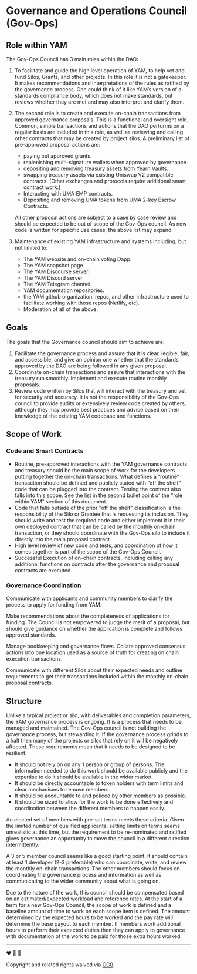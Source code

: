 # Governance and Operations Council (Gov-Ops)

## Role within YAM

The Gov-Ops Council has 3 main roles within the DAO:

1. To facilitate and guide the high level operation of YAM, to help vet and fund Silos, Grants, and other projects. In this role it is not a gatekeeper. It makes recommendations and interpretations of the rules as ratified by the governance process. One could think of it like YAM’s version of a standards compliance body, which does not make standards, but reviews whether they are met and may also interpret and clarify them.
2. The second role is to create and execute on-chain transactions from approved governance proposals. This is a functional and oversight role. Common, simple transactions and actions that the DAO performs on a regular basis are included in this role, as well as reviewing and calling other contracts that may be created by project silos. A preliminary list of pre-approved proposal actions are:

    - paying out approved grants.
    - replenishing multi-signature wallets when approved by governance.
    - depositing and removing treasury assets from Yearn Vaults.
    - swapping treasury assets via existing Uniswap V2 compatible contracts. (Other exchanges and protocols require additional smart contract work.)
    - Interacting with UMA EMP contracts.
    - Depositing and removing UMA tokens from UMA 2-key Escrow Contracts.

    All other proposal actions are subject to a case by case review and should be expected to be out of scope of the Gov-Ops council. As new code is written for specific use cases, the above list may expand.

3. Maintenance of existing YAM infrastructure and systems including, but not limited to:
    - The YAM website and on-chain voting Dapp.
    - The YAM snapshot page.
    - The YAM Discourse server.
    - The YAM Discord server
    - The YAM Telegram channel.
    - YAM documentation repositories.
    - the YAM github organization, repos, and other infrastructure used to facilitate working with those repos (Netlify, etc).
    - Moderation of all of the above.

## Goals

The goals that the Governance council should aim to achieve are:

1. Facilitate the governance process and assure that it is clear, legible, fair, and accessible, and give an opinion one whether that the standards approved by the DAO are being followed in any given proposal.
2. Coordinate on-chain transactions and assure that interactions with the treasury run smoothly. Implement and execute routine monthly proposals.
3. Review code written by Silos that will interact with the treasury and vet for security and accuracy. It is not the responsibility of the Gov-Ops council to provide audits or extensively review code created by others, although they may provide best practices and advice based on their knowledge of the existing YAM codebase and functions.

## Scope of Work

### Code and Smart Contracts

- Routine, pre-approved interactions with the YAM governance contracts and treasury should be the main scope of work for the developers putting together the on-chain transactions. What defines a “routine” transaction should be defined and publicly stated with “off the shelf” code that can be plugged into the contract. Testing the contract also falls into this scope. See the list in the second bullet point of the "role within YAM" section of this document.
- Code that falls outside of the prior "off the shelf" classification is the responsibility of the Silo or Grantee that is requesting its inclusion. They should write and test the required code and either implement it in their own deployed contract that can be called by the monthly on-chain transaction, or they should coordinate with the Gov-Ops silo to include it directly into the main proposal contract.
- High level review of new code and tests, and coordination of how it comes together is part of the scope of the Gov-Ops Council.
- Successful Execution of on-chain contracts, including calling any additional functions on contracts after the governance and proposal contracts are executed.

### Governance Coordination

Communicate with applicants and community members to clarify the process to apply for funding from YAM.

Make recommendations about the completeness of applications for funding. The Council is not empowered to judge the merit of a proposal, but should give guidance on whether the application is complete and follows approved standards.

Manage bookkeeping and governance flows. Collate approved consensus actions into one location used as a source of truth for creating on chain execution transactions.

Communicate with different Silos about their expected needs and outline requirements to get their transactions included within the monthly on-chain proposal contracts.

## Structure

Unlike a typical project or silo, with deliverables and completion parameters, the YAM governance process is ongoing. It is a process that needs to be managed and maintained. The Gov-Ops council is not building the governance process, but stewarding it. If the governance process grinds to a halt then many of the projects or silos that rely on it will be negatively affected. These requirements mean that it needs to be designed to be resilient.

- It should not rely on on any 1 person or group of persons. The information needed to do this work should be available publicly and the expertise to do it should be available in the wider market.
- It should be directly accountable to token holders with term limits and clear mechanisms to remove members.
- It should be accountable to and policed by other members as possible.
- It should be sized to allow for the work to be done effectively and coordination between the different members to happen easily.

An elected set of members with pre-set terms meets these criteria. Given the limited number of qualified applicants, setting limits on terms seems unrealistic at this time, but the requirement to be re-nominated and ratified gives governance an opportunity to move the council in a different direction intermittently.

A 3 or 5 member council seems like a good starting point. It should contain at least 1 developer (2-3 preferable) who can coordinate, write, and review the monthly on-chain transactions. The other members should focus on coordinating the governance process and information as well as communicating to the wider community about what is going on.

Due to the nature of the work, this council should be compensated based on an estimated/expected workload and reference rates. At the start of a term for a new Gov-Ops Council, the scope of work is defined and a baseline amount of time to work on each scope item is defined. The amount determined by the expected hours to be worked and the pay rate will determine the base payout to each member. If members work additional hours to perform their expected duties then they can apply to governance with documentation of the work to be paid for those extra hours worked.

---

:heart: :rocket: :sweet_potato:

Copyright and related rights waived via [CC0](https://creativecommons.org/publicdomain/zero/1.0/).
